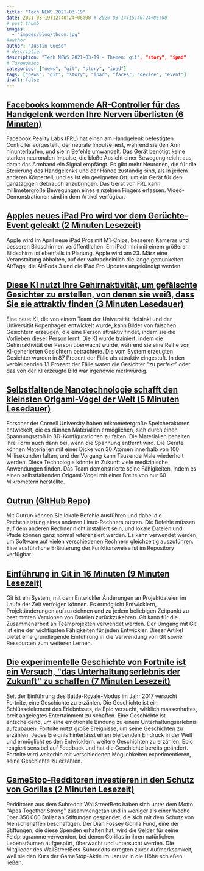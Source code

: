 ```yaml
---
title: "Tech NEWS 2021-03-19"
date: 2021-03-19T12:40:24+06:00 # 2020-03-14T15:40:24+06:00
# post thumb
images:
  - "images/blog/tbcon.jpg"
#author
author: "Justin Guese"
# description
description: "Tech NEWS 2021-03-19 - Themen: git", "story", "ipad"
# Taxonomies
categories: ["news", "git", "story", "ipad"]
tags: ["news", "git", "story", "ipad", "faces", "device", "event"]
draft: false
---
```


## [Facebooks kommende AR-Controller für das Handgelenk werden Ihre Nerven überlisten (6 Minuten)](https://newatlas.com/vr/facebook-wrist-ar-control-neuromotor/)

 Facebook Reality Labs (FRL) hat einen am Handgelenk befestigten Controller vorgestellt, der neurale Impulse liest, während sie den Arm hinunterlaufen, und sie in Befehle umwandelt. Das Gerät benötigt keine starken neuronalen Impulse, die bloße Absicht einer Bewegung reicht aus, damit das Armband ein Signal empfängt. Es gibt mehr Neuronen, die für die Steuerung des Handgelenks und der Hände zuständig sind, als in jedem anderen Körperteil, und es ist ein geeigneter Ort, um ein Gerät für den ganztägigen Gebrauch anzubringen. Das Gerät von FRL kann millimetergroße Bewegungen eines einzelnen Fingers erfassen. Video-Demonstrationen sind in dem Artikel verfügbar.

## [Apples neues iPad Pro wird vor dem Gerüchte-Event geleakt (2 Minuten Lesezeit)](https://www.cnet.com/news/apples-new-ipad-pro-leaks-ahead-of-rumored-event/)

 Apple wird im April neue iPad Pros mit M1-Chips, besseren Kameras und besseren Bildschirmen veröffentlichen. Ein iPad mini mit einem größeren Bildschirm ist ebenfalls in Planung. Apple wird am 23. März eine Veranstaltung abhalten, auf der wahrscheinlich die lange gemunkelten AirTags, die AirPods 3 und die iPad Pro Updates angekündigt werden.

## [Diese KI nutzt Ihre Gehirnaktivität, um gefälschte Gesichter zu erstellen, von denen sie weiß, dass Sie sie attraktiv finden (3 Minuten Lesedauer)](https://singularityhub.com/2021/03/18/this-ai-uses-your-brain-activity-to-create-fake-faces-it-knows-youll-find-attractive/)

 Eine neue KI, die von einem Team der Universität Helsinki und der Universität Kopenhagen entwickelt wurde, kann Bilder von falschen Gesichtern erzeugen, die eine Person attraktiv findet, indem sie die Vorlieben dieser Person lernt. Die KI wurde trainiert, indem die Gehirnaktivität der Person überwacht wurde, während sie eine Reihe von KI-generierten Gesichtern betrachtete. Die vom System erzeugten Gesichter wurden in 87 Prozent der Fälle als attraktiv eingestuft. In den verbleibenden 13 Prozent der Fälle waren die Gesichter "zu perfekt" oder das von der KI erzeugte Bild war irgendwie merkwürdig.

## [Selbstfaltende Nanotechnologie schafft den kleinsten Origami-Vogel der Welt (5 Minuten Lesedauer)](https://news.cornell.edu/stories/2021/03/self-folding-nanotech-creates-worlds-smallest-origami-bird)

 Forscher der Cornell University haben mikrometergroße Speicheraktoren entwickelt, die es dünnen Materialien ermöglichen, sich durch einen Spannungsstoß in 3D-Konfigurationen zu falten. Die Materialien behalten ihre Form auch dann bei, wenn die Spannung entfernt wird. Die Geräte können Materialien mit einer Dicke von 30 Atomen innerhalb von 100 Millisekunden falten, und der Vorgang kann Tausende Male wiederholt werden. Diese Technologie könnte in Zukunft viele medizinische Anwendungen finden. Das Team demonstrierte seine Fähigkeiten, indem es einen selbstfaltenden Origami-Vogel mit einer Breite von nur 60 Mikrometern herstellte.

## [Outrun (GitHub Repo)](https://github.com/Overv/outrun)

 Mit Outrun können Sie lokale Befehle ausführen und dabei die Rechenleistung eines anderen Linux-Rechners nutzen. Die Befehle müssen auf dem anderen Rechner nicht installiert sein, und lokale Dateien und Pfade können ganz normal referenziert werden. Es kann verwendet werden, um Software auf vielen verschiedenen Rechnern gleichzeitig auszuführen. Eine ausführliche Erläuterung der Funktionsweise ist im Repository verfügbar.

## [Einführung in Git in 16 Minuten (9 Minuten Lesezeit)](https://vickyikechukwu.hashnode.dev/introduction-to-git-in-16-minutes)

 Git ist ein System, mit dem Entwickler Änderungen an Projektdateien im Laufe der Zeit verfolgen können. Es ermöglicht Entwicklern, Projektänderungen aufzuzeichnen und zu jedem beliebigen Zeitpunkt zu bestimmten Versionen von Dateien zurückzukehren. Git kann für die Zusammenarbeit an Teamprojekten verwendet werden. Der Umgang mit Git ist eine der wichtigsten Fähigkeiten für jeden Entwickler. Dieser Artikel bietet eine grundlegende Einführung in die Verwendung von Git sowie Ressourcen zum weiteren Lernen.

## [Die experimentelle Geschichte von Fortnite ist ein Versuch, "das Unterhaltungserlebnis der Zukunft" zu schaffen (7 Minuten Lesezeit)](https://www.theverge.com/22338403/fortnite-story-narrative-interview-donald-mustard-epic-games)

 Seit der Einführung des Battle-Royale-Modus im Jahr 2017 versucht Fortnite, eine Geschichte zu erzählen. Die Geschichte ist ein Schlüsselelement des Erlebnisses, da Epic versucht, wirklich massenhaftes, breit angelegtes Entertainment zu schaffen. Eine Geschichte ist entscheidend, um eine emotionale Bindung zu einem Unterhaltungserlebnis aufzubauen. Fortnite nutzt große Ereignisse, um seine Geschichten zu erzählen. Jedes Ereignis hinterlässt einen bleibenden Eindruck in der Welt und ermöglicht es den Entwicklern, weitere Geschichten zu erzählen. Epic reagiert sensibel auf Feedback und hat die Geschichte bereits geändert. Fortnite wird weiterhin mit verschiedenen Möglichkeiten experimentieren, seine Geschichte zu erzählen.

## [GameStop-Redditoren investieren in den Schutz von Gorillas (2 Minuten Lesezeit)](https://interestingengineering.com/gamestop-redditors-invest-in-gorilla-conservation)

 Redditoren aus dem Subreddit WallStreetBets haben sich unter dem Motto "Apes Together Strong" zusammengetan und in weniger als einer Woche über 350.000 Dollar an Stiftungen gespendet, die sich mit dem Schutz von Menschenaffen beschäftigen. Der Dian Fossey Gorilla Fund, eine der Stiftungen, die diese Spenden erhalten hat, wird die Gelder für seine Feldprogramme verwenden, bei denen Gorillas in ihren natürlichen Lebensräumen aufgespürt, überwacht und untersucht werden. Die Mitglieder des WallStreetBets-Subreddits erregten zuvor Aufmerksamkeit, weil sie den Kurs der GameStop-Aktie im Januar in die Höhe schießen ließen.

